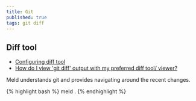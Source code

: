 ```yaml
---
title: Git
published: true
tags: git diff
---
```


## Diff tool
- [Configuring diff tool](https://stackoverflow.com/questions/6412516/configuring-diff-tool-with-gitconfig)
- [How do I view 'git diff' output with my preferred diff tool/ viewer?](https://stackoverflow.com/questions/255202/how-do-i-view-git-diff-output-with-my-preferred-diff-tool-viewer)

Meld understands git and provides navigating around the recent changes.

{% highlight bash %}
meld .
{% endhighlight %}
